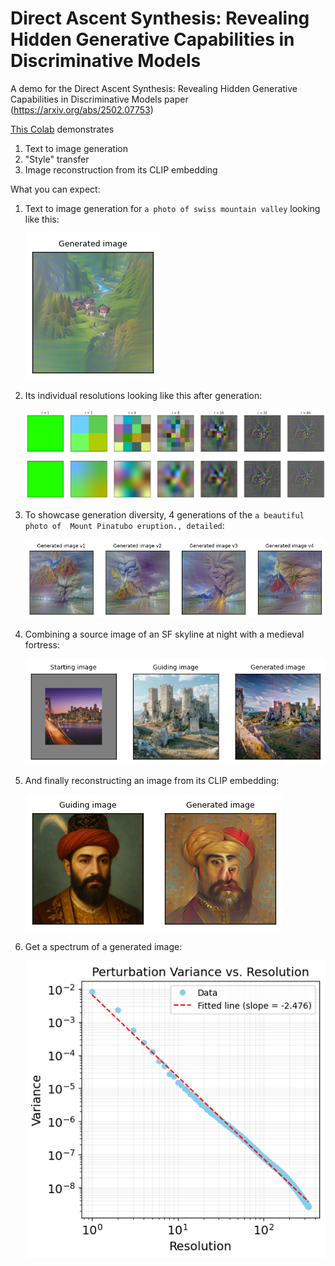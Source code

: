 # Direct Ascent Synthesis: Revealing Hidden Generative Capabilities in Discriminative Models
A demo for the Direct Ascent Synthesis: Revealing Hidden Generative Capabilities in Discriminative Models paper (https://arxiv.org/abs/2502.07753)

[This Colab](https://github.com/stanislavfort/Direct_Ascent_Synthesis/blob/main/Direct_Ascent_Synthesis_generation_demo.ipynb) demonstrates
1. Text to image generation
2. "Style" transfer
3. Image reconstruction from its CLIP embedding

What you can expect:
1. Text to image generation for `a photo of swiss mountain valley` looking like this:

   ![DAS generated meteor](figures/das-demo-generation.png "Text to image generation")

2. Its individual resolutions looking like this after generation:

   ![DAS generated meteor](figures/das-demo-resolutions.png "resolutions")

3. To showcase generation diversity, 4 generations of the `a beautiful photo of  Mount Pinatubo eruption., detailed`:

   ![DAS generated meteor](figures/das-demo-many-generations.png "generation diversity")

4. Combining a source image of an SF skyline at night with a medieval fortress:

   ![DAS generated meteor](figures/das-demo-style.png "style transfer")

5. And finally reconstructing an image from its CLIP embedding:

   ![DAS generated meteor](figures/das-demo-reconstructed.png "reconstruction")

6. Get a spectrum of a generated image:

   ![DAS generated meteor](figures/das-demo-spectrum.png "a title")

